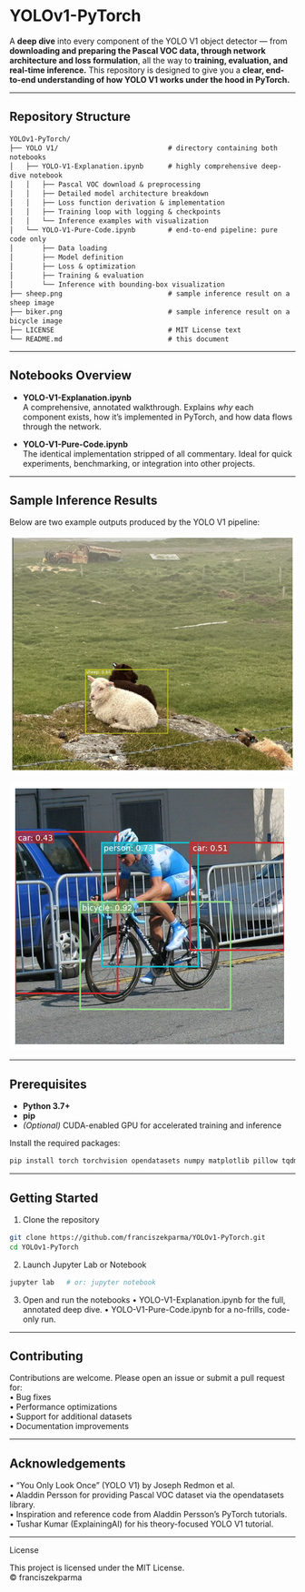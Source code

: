 # YOLOv1-PyTorch

A **deep dive** into every component of the YOLO V1 object detector — from **downloading and preparing the Pascal VOC data, through network architecture and loss formulation**, all the way to **training, evaluation, and real-time inference.** This repository is designed to give you a **clear, end-to-end understanding of how YOLO V1 works under the hood in PyTorch.**

---

## Repository Structure

```plaintext
YOLOv1-PyTorch/  
├── YOLO V1/                           # directory containing both notebooks  
│   ├── YOLO-V1-Explanation.ipynb      # highly comprehensive deep-dive notebook  
│   │   ├── Pascal VOC download & preprocessing  
│   │   ├── Detailed model architecture breakdown  
│   │   ├── Loss function derivation & implementation  
│   │   ├── Training loop with logging & checkpoints  
│   │   └── Inference examples with visualization  
│   └── YOLO-V1-Pure-Code.ipynb        # end-to-end pipeline: pure code only  
│       ├── Data loading  
│       ├── Model definition  
│       ├── Loss & optimization  
│       ├── Training & evaluation  
│       └── Inference with bounding-box visualization  
├── sheep.png                          # sample inference result on a sheep image  
├── biker.png                          # sample inference result on a bicycle image
├── LICENSE                            # MIT License text  
└── README.md                          # this document    
```
---

## Notebooks Overview

- **YOLO-V1-Explanation.ipynb**  
  A comprehensive, annotated walkthrough. Explains *why* each component exists, how it’s implemented in PyTorch, and how data flows through the network.

- **YOLO-V1-Pure-Code.ipynb**  
  The identical implementation stripped of all commentary. Ideal for quick experiments, benchmarking, or integration into other projects.

---

## Sample Inference Results

Below are two example outputs produced by the YOLO V1 pipeline:

![Sheep detection result](https://github.com/franciszekparma/YOLOv1-PyTorch/blob/57fb191d9d4beee2dbec3a4bef721fbcf873ea2c/sheep.png)

![Bicycle detection result](https://github.com/franciszekparma/YOLOv1-PyTorch/blob/57fb191d9d4beee2dbec3a4bef721fbcf873ea2c/biker.png)

---

## Prerequisites

- **Python 3.7+**  
- **pip**  
- *(Optional)* CUDA-enabled GPU for accelerated training and inference

Install the required packages:

```bash
pip install torch torchvision opendatasets numpy matplotlib pillow tqdm
```

---

## Getting Started
1.	Clone the repository
```bash
git clone https://github.com/franciszekparma/YOLOv1-PyTorch.git
cd YOLOv1-PyTorch
```

2.	Launch Jupyter Lab or Notebook
```bash
jupyter lab   # or: jupyter notebook
```

3.	Open and run the notebooks
•	YOLO-V1-Explanation.ipynb for the full, annotated deep dive.
•	YOLO-V1-Pure-Code.ipynb for a no-frills, code-only run.


---

## Contributing

Contributions are welcome. Please open an issue or submit a pull request for:  
•	Bug fixes  
•	Performance optimizations  
•	Support for additional datasets  
•	Documentation improvements  

---

## Acknowledgements
•	“You Only Look Once” (YOLO V1) by Joseph Redmon et al.  
•	Aladdin Persson for providing Pascal VOC dataset via the opendatasets library.  
•	Inspiration and reference code from Aladdin Persson’s PyTorch tutorials.  
•	Tushar Kumar (ExplainingAI) for his theory-focused YOLO V1 tutorial.  

---

License

This project is licensed under the MIT License.  
© franciszekparma

